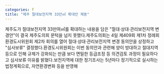 ```yaml
---
categories: f
title: "제주 절대보전지역 33만㎡ 확대안 제동"
---
```

제주도가 절대보전지역 33만여㎡를 확대하는 내용을 담은 "절대·상대·관리보전지역 변경안"이 결국 제주도의회 문턱을 넘지 못했다.제주도의회는 4일 제409회 제1차 정례회 환경도시위원회 제2차 회의를 열어 절대·상대·관리보전지역 변경 동의안을 상정하고 "심사보류" 결정했다.환경도시위원회는 이번 동의안과 관련해 양이 방대하고 절대지역 등으로 인해 규제가 강화되는 만큼 보다 면밀한 등급조정 등 의견검토 과정이 필요하다고 심사보류 이유를 밝혔다.보전지역에 대한 정기조사는 5년마다 정기적으로 실시하는 법정계획으로, 자연환경변화 등을 반영해